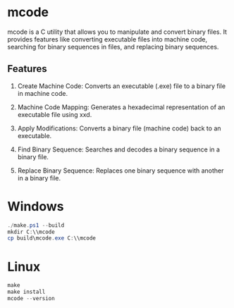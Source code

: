 # mcode

mcode is a C utility that allows you to manipulate and convert binary files. It provides features like converting executable files into machine code, searching for binary sequences in files, and replacing binary sequences.

## Features

1. Create Machine Code: Converts an executable (.exe) file to a binary file in machine code.

2. Machine Code Mapping: Generates a hexadecimal representation of an executable file using xxd.

3. Apply Modifications: Converts a binary file (machine code) back to an executable.

4. Find Binary Sequence: Searches and decodes a binary sequence in a binary file.

5. Replace Binary Sequence: Replaces one binary sequence with another in a binary file.

# Windows

```powershell
./make.ps1 --build
mkdir C:\\mcode
cp build\mcode.exe C:\\mcode
```

# Linux

```powershell
make
make install
mcode --version
```